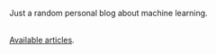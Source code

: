 <!--
.. title: Home
.. slug: index
.. date: 2019-12-05 23:43:22 UTC+01:00
.. tags: 
.. category: 
.. link: 
.. description: 
.. type: text
-->

Just a random personal blog about machine learning.  
<br />


[Available articles](/blog/).  
<br />
